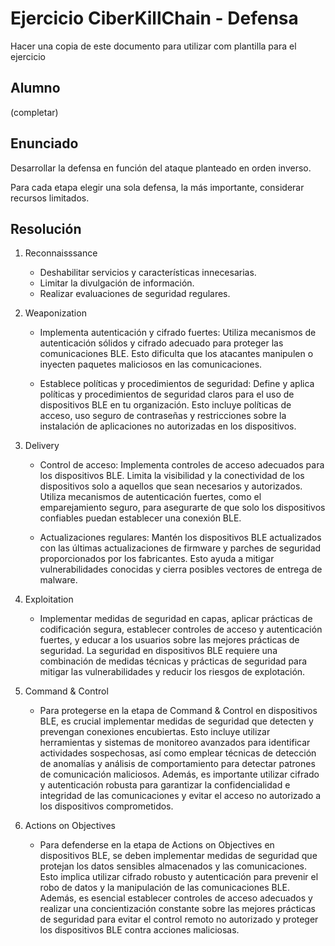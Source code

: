# Ejercicio CiberKillChain - Defensa

Hacer una copia de este documento para utilizar com plantilla para el ejercicio

## Alumno

(completar)

## Enunciado

Desarrollar la defensa en función del ataque planteado en orden inverso.

Para cada etapa elegir una sola defensa, la más importante, considerar recursos limitados.

## Resolución
1. Reconnaisssance
    - Deshabilitar servicios y características innecesarias.
    - Limitar la divulgación de información.
    - Realizar evaluaciones de seguridad regulares.

2. Weaponization 

    - Implementa autenticación y cifrado fuertes: Utiliza mecanismos de autenticación sólidos y cifrado adecuado para proteger las comunicaciones BLE. Esto dificulta que los atacantes manipulen o inyecten paquetes maliciosos en las comunicaciones.

    - Establece políticas y procedimientos de seguridad: Define y aplica políticas y procedimientos de seguridad claros para el uso de dispositivos BLE en tu organización. Esto incluye políticas de acceso, uso seguro de contraseñas y restricciones sobre la instalación de aplicaciones no autorizadas en los dispositivos.

3. Delivery
    - Control de acceso: Implementa controles de acceso adecuados para los dispositivos BLE. Limita la visibilidad y la conectividad de los dispositivos solo a aquellos que sean necesarios y autorizados. Utiliza mecanismos de autenticación fuertes, como el emparejamiento seguro, para asegurarte de que solo los dispositivos confiables puedan establecer una conexión BLE.

    - Actualizaciones regulares: Mantén los dispositivos BLE actualizados con las últimas actualizaciones de firmware y parches de seguridad proporcionados por los fabricantes. Esto ayuda a mitigar vulnerabilidades conocidas y cierra posibles vectores de entrega de malware.

 4. Exploitation
    - Implementar medidas de seguridad en capas, aplicar prácticas de codificación segura, establecer controles de acceso y autenticación fuertes, y educar a los usuarios sobre las mejores prácticas de seguridad. La seguridad en dispositivos BLE requiere una combinación de medidas técnicas y prácticas de seguridad para mitigar las vulnerabilidades y reducir los riesgos de explotación.

6. Command & Control 

    - Para protegerse en la etapa de Command & Control en dispositivos BLE, es crucial implementar medidas de seguridad que detecten y prevengan conexiones encubiertas. Esto incluye utilizar herramientas y sistemas de monitoreo avanzados para identificar actividades sospechosas, así como emplear técnicas de detección de anomalías y análisis de comportamiento para detectar patrones de comunicación maliciosos. Además, es importante utilizar cifrado y autenticación robusta para garantizar la confidencialidad e integridad de las comunicaciones y evitar el acceso no autorizado a los dispositivos comprometidos.

7. Actions on Objectives
    - Para defenderse en la etapa de Actions on Objectives en dispositivos BLE, se deben implementar medidas de seguridad que protejan los datos sensibles almacenados y las comunicaciones. Esto implica utilizar cifrado robusto y autenticación para prevenir el robo de datos y la manipulación de las comunicaciones BLE. Además, es esencial establecer controles de acceso adecuados y realizar una concientización constante sobre las mejores prácticas de seguridad para evitar el control remoto no autorizado y proteger los dispositivos BLE contra acciones maliciosas.